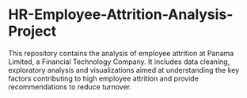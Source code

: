 # HR-Employee-Attrition-Analysis-Project
This repository contains the analysis of employee attrition at Panama Limited, a Financial Technology Company. It includes data cleaning, exploratory analysis and visualizations aimed at understanding the key factors contributing to high employee attrition and provide recommendations to reduce turnover.
